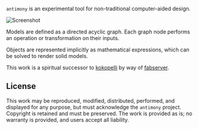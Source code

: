 `antimony` is an experimental tool for non-traditional computer-aided design.

![Screenshot](http://mattkeeter.com/projects/antimony/antimony.png)

Models are defined as a directed acyclic graph.  Each graph node performs an operation or transformation on their inputs.

Objects are represented implicitly as mathematical expressions, which can be solved to render solid models.

This work is a spiritual successor to [kokopelli](https://github.com/mkeeter/kokopelli)
by way of [fabserver](http://kokompe.cba.mit.edu).

## License
This work may be reproduced, modified, distributed, performed, and displayed for any purpose, but must acknowledge the `antimony` project. Copyright is retained and must be preserved. The work is provided as is; no warranty is provided, and users accept all liability.

